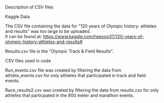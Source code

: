 Description of CSV files

Kaggle Data

The CSV file containing the data for "120 years of Olympic history: athletes and results" was too large to be uploaded.  
It can be found at: 
https://www.kaggle.com/heesoo37/120-years-of-olympic-history-athletes-and-results#

Results.csv file is the "Olympic Track & Field Results".

CSV files used in code

Run_events.csv file was created by filtering the data from athlete_events.csv for only athletes that participated in track and field events.

Race_results2.csv was created by filtering the data from results.csv for only athletes that particpated in the 800 meter and marathon events.
